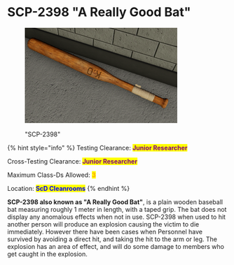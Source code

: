 # SCP-2398 "A Really Good Bat"

<figure><img src="../../../.gitbook/assets/image (5).png" alt=""><figcaption><p>"SCP-2398"</p></figcaption></figure>

{% hint style="info" %}
Testing Clearance: <mark style="color:purple;">**Junior Researcher**</mark>

Cross-Testing Clearance: <mark style="color:purple;">**Junior Researcher**</mark>

Maximum Class-Ds Allowed: <mark style="color:orange;">**3**</mark>

Location: <mark style="color:blue;">**ScD Cleanrooms**</mark>
{% endhint %}

**SCP-2398 also known as "A Really Good Bat"**, is a plain wooden baseball bat measuring roughly 1 meter in length, with a taped grip. The bat does not display any anomalous effects when not in use. SCP-2398 when used to hit another person will produce an explosion causing the victim to die immediately. However there have been cases when Personnel have survived by avoiding a direct hit, and taking the hit to the arm or leg. The explosion has an area of effect, and will do some damage to members who get caught in the explosion.

